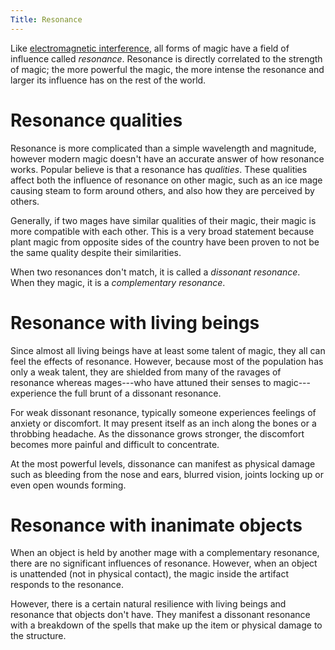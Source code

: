 ```yaml
---
Title: Resonance
---
```


Like [electromagnetic interference](http://en.wikipedia.org/wiki/Electromagnetic_interference), all forms of magic have a field of influence called *resonance*. Resonance is directly correlated to the strength of magic; the more powerful the magic, the more intense the resonance and larger its influence has on the rest of the world.

# Resonance qualities

Resonance is more complicated than a simple wavelength and magnitude, however modern magic doesn't have an accurate answer of how resonance works. Popular believe is that a resonance has *qualities*. These qualities affect both the influence of resonance on other magic, such as an ice mage causing steam to form around others, and also how they are perceived by others.

Generally, if two mages have similar qualities of their magic, their magic is more compatible with each other. This is a very broad statement because plant magic from opposite sides of the country have been proven to not be the same quality despite their similarities.

When two resonances don't match, it is called a *dissonant resonance*. When they magic, it is a *complementary resonance*.

# Resonance with living beings

Since almost all living beings have at least some talent of magic, they all can feel the effects of resonance. However, because most of the population has only a weak talent, they are shielded from many of the ravages of resonance whereas mages---who have attuned their senses to magic---experience the full brunt of a dissonant resonance.

For weak dissonant resonance, typically someone experiences feelings of anxiety or discomfort. It may present itself as an inch along the bones or a throbbing headache. As the dissonance grows stronger, the discomfort becomes more painful and difficult to concentrate.

At the most powerful levels, dissonance can manifest as physical damage such as bleeding from the nose and ears, blurred vision, joints locking up or even open wounds forming.

# Resonance with inanimate objects

When an object is held by another mage with a complementary resonance, there are no significant influences of resonance. However, when an object is unattended (not in physical contact), the magic inside the artifact responds to the resonance.

However, there is a certain natural resilience with living beings and resonance that objects don't have. They manifest a dissonant resonance with a breakdown of the spells that make up the item or physical damage to the structure.
